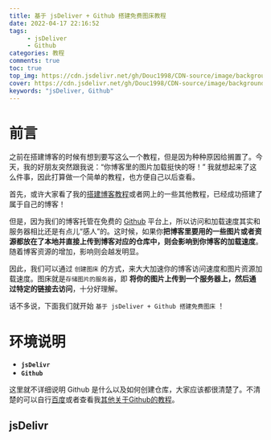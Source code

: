 ```yaml
---
title: 基于 jsDeliver + Github 搭建免费图床教程
date: 2022-04-17 22:16:52
tags: 
     - jsDeliver
     - Github
categories: 教程 
comments: true
toc: true
top_img: https://cdn.jsdelivr.net/gh/Douc1998/CDN-source/image/background/astronaut3.png
cover: https://cdn.jsdelivr.net/gh/Douc1998/CDN-source/image/background/astronaut3.png
keywords: "jsDeliver, Github"
---
```


# 前言
之前在搭建博客的时候有想到要写这么一个教程，但是因为种种原因给搁置了。今天，我的好朋友突然跟我说：“你博客里的图片加载挺快的呀！” 我就想起来了这么件事，因此打算做一个简单的教程，也方便自己以后查看。

首先，或许大家看了我的[搭建博客教程](https://blog.douchen.life/%E5%8D%9A%E5%AE%A2%E6%90%AD%E5%BB%BA%E6%95%99%E7%A8%8B/)或者网上的一些其他教程，已经成功搭建了属于自己的博客！

但是，因为我们的博客托管在免费的 [Github](https://github.com/) 平台上，所以访问和加载速度其实和服务器相比还是有点儿“感人”的。这时候，如果你**把博客里要用的一些图片或者资源都放在了本地并直接上传到博客对应的仓库中，则会影响到你博客的加载速度**。随着博客资源的增加，影响则会越发明显。

因此，我们可以通过 `创建图床` 的方式，来大大加速你的博客访问速度和图片资源加载速度。图床就是`存储图片的服务器`，即 **将你的图片上传到一个服务器上，然后通过特定的链接去访问**，十分好理解。

话不多说，下面我们就开始 `基于 jsDeliver + Github 搭建免费图床` ！

# 环境说明
+ **`jsDelivr`**
+ **`Github`**

这里就不详细说明 Github 是什么以及如何创建仓库，大家应该都很清楚了。不清楚的可以自行[百度](https://baidu.com)或者查看我[其他关于Github的教程](https://blog.douchen.life/%E5%8D%9A%E5%AE%A2%E6%90%AD%E5%BB%BA%E6%95%99%E7%A8%8B/)。 
## jsDelivr


